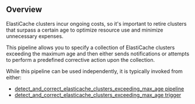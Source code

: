 ## Overview

ElastiCache clusters incur ongoing costs, so it's important to retire clusters that surpass a certain age to optimize resource use and minimize unnecessary expenses.

This pipeline allows you to specify a collection of ElastiCache clusters exceeding the maximum age and then either sends notifications or attempts to perform a predefined corrective action upon the collection.

While this pipeline can be used independently, it is typically invoked from either:
- [detect_and_correct_elasticache_clusters_exceeding_max_age pipeline](https://hub.flowpipe.io/mods/turbot/aws_thrifty/pipelines/aws_thrifty.pipeline.detect_and_correct_elasticache_clusters_exceeding_max_age)
- [detect_and_correct_elasticache_clusters_exceeding_max_age trigger](https://hub.flowpipe.io/mods/turbot/aws_thrifty/triggers/aws_thrifty.trigger.query.detect_and_correct_elasticache_clusters_exceeding_max_age)
